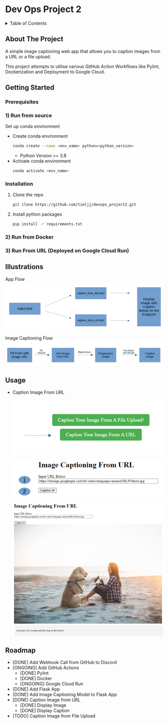 # Dev Ops Project 2

<!-- PROJECT SHIELDS -->
<!--
*** I'm using markdown "reference style" links for readability.
*** Reference links are enclosed in brackets [ ] instead of parentheses ( ).
*** See the bottom of this document for the declaration of the reference variables
*** for contributors-url, forks-url, etc. This is an optional, concise syntax you may use.
*** https://www.markdownguide.org/basic-syntax/#reference-style-links
-->


<!-- TABLE OF CONTENTS -->
<details>
  <summary>Table of Contents</summary>
  <ol>
    <li>
      <a href="#about-the-project">About The Project</a>
    </li>
    <li>
      <a href="#getting-started">Getting Started</a>
      <ul>
        <li><a href="#prerequisites">Prerequisites</a></li>
        <li><a href="#installation">Installation</a></li>
      </ul>
    </li>
    <li><a href="#illustrations">Illustrations</a></li>
    <li><a href="#usage">Usage</a></li>
    <li><a href="#roadmap">Roadmap</a></li>
  </ol>
</details>


<!-- ABOUT THE PROJECT -->
## About The Project


A simple image captioning web app that allows you to caption images from a URL or a file upload. 

This project attempts to utilise various GitHub Action Workflows like Pylint, Dockerization and Deployment to Google Cloud.


<!-- GETTING STARTED -->
## Getting Started

### Prerequisites

### 1) Run from source

Set up conda environment
* Create conda environment
  ```sh
  conda create --name <env_name> python=<python_version>
  ```
  * Python Version >= 3.8
* Activate conda environment
  ```sh
  conda activate <env_name>
  ```

### Installation

1. Clone the repo
   ```sh
   git clone https://github.com/timljj/devops_project2.git
   ```
3. Install python packages
   ```sh
   pip install -r requirements.txt
   ```

### 2) Run from Docker

### 3) Run From URL (Deployed on Google Cloud Run)

<!-- Diagrams to Illustrate How the App Works -->
## Illustrations

App Flow
![image info](https://github.com/timljj/devops_project2/blob/main/static/app_flow.PNG)

Image Captioning Flow
![image info](https://github.com/timljj/devops_project2/blob/main/static/image_captioning_flow.PNG)

<!-- USAGE EXAMPLES -->
## Usage

* Caption Image From URL
  
  ![image info](https://github.com/timljj/devops_project2/blob/main/static/front_page.PNG)
  
  
  ![image info](https://github.com/timljj/devops_project2/blob/main/static/caption_from_url.PNG)


  ![image info](https://github.com/timljj/devops_project2/blob/main/static/caption_url_result.PNG)

<!-- ROADMAP -->
## Roadmap

- [DONE] Add Webhook Call from GitHub to Discord 
- [ONGOING] Add GitHub Actions
    - [DONE] Pylint
    - [DONE] Docker
    - [ONGOING] Google Cloud Run
- [DONE] Add Flask App
- [DONE] Add Image Captioning Model to Flask App
- [DONE] Caption Image from URL
  - [DONE] Display Image
  - [DONE] Display Caption
- [TODO] Caption Image from File Upload
